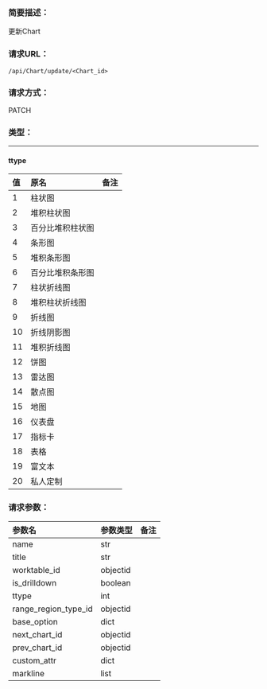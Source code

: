 ### **简要描述：**

更新Chart

### **请求URL：**

`/api/Chart/update/<Chart_id>`

### **请求方式：**

PATCH

### **类型：**

---
#### ttype
|值|原名|备注|
|:--|:--|:--|
|1|柱状图||
|2|堆积柱状图||
|3|百分比堆积柱状图||
|4|条形图||
|5|堆积条形图||
|6|百分比堆积条形图||
|7|柱状折线图||
|8|堆积柱状折线图||
|9|折线图||
|10|折线阴影图||
|11|堆积折线图||
|12|饼图||
|13|雷达图||
|14|散点图||
|15|地图||
|16|仪表盘||
|17|指标卡||
|18|表格||
|19|富文本||
|20|私人定制||


### **请求参数：**

|参数名|参数类型|备注|
|:--|:--|:--|
|name|str||
|title|str||
|worktable_id|objectid||
|is_drilldown|boolean||
|ttype|int||
|range_region_type_id|objectid||
|base_option|dict||
|next_chart_id|objectid||
|prev_chart_id|objectid||
|custom_attr|dict||
|markline|list||
